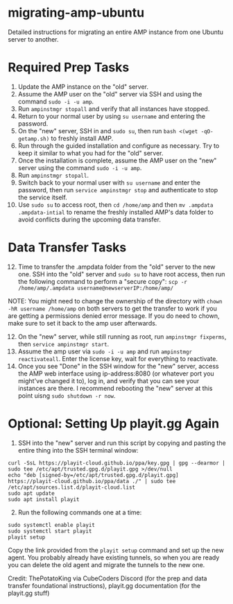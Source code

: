 # migrating-amp-ubuntu
Detailed instructions for migrating an entire AMP instance from one Ubuntu server to another.

# Required Prep Tasks
1. Update the AMP instance on the "old" server.
2. Assume the AMP user on the "old" server via SSH and using the command `sudo -i -u amp`.
3. Run `ampinstmgr stopall` and verify that all instances have stopped.
4. Return to your normal user by using `su username` and entering the password.
5. On the "new" server, SSH in and `sudo su`, then run `bash <(wget -qO- getamp.sh)` to freshly install AMP.
6. Run through the guided installation and configure as necessary. Try to keep it similar to what you had for the "old" server.
7. Once the installation is complete, assume the AMP user on the "new" server using the command `sudo -i -u amp`.
8. Run `ampinstmgr stopall`.
9. Switch back to your normal user with `su username` and enter the password, then run `service ampinstmgr stop` and authenticate to stop the service itself.
10. Use `sudo su` to access root, then `cd /home/amp` and then `mv .ampdata .ampdata-intial` to rename the freshly installed AMP's data folder to avoid conflicts during the upcoming data transfer.

# Data Transfer Tasks
12. Time to transfer the .ampdata folder from the "old" server to the new one. SSH into the "old" server and `sudo su` to have root access, then run the following command to perform a "secure copy": `scp -r /home/amp/.ampdata username@newserverIP:/home/amp/`

NOTE: You might need to change the ownership of the directory with `chown -hR username /home/amp` on both servers to get the transfer to work if you are getting a permissions denied error message. If you do need to chown, make sure to set it back to the amp user afterwards.

12. On the "new" server, while still running as root, run `ampinstmgr fixperms`, then `service ampinstmgr start`.
13. Assume the amp user via `sudo -i -u amp` and run `ampinstmgr reactivateall`. Enter the license key, wait for everything to reactivate.
14. Once you see "Done" in the SSH window for the "new" server, access the AMP web interface using ip-address:8080 (or whatever port you might've changed it to), log in, and verify that you can see your instances are there. I recommend rebooting the "new" server at this point uisng `sudo shutdown -r now`.

# Optional: Setting Up playit.gg Again
1. SSH into the "new" server and run this script by copying and pasting the entire thing into the SSH terminal window:
```
curl -SsL https://playit-cloud.github.io/ppa/key.gpg | gpg --dearmor | sudo tee /etc/apt/trusted.gpg.d/playit.gpg >/dev/null
echo "deb [signed-by=/etc/apt/trusted.gpg.d/playit.gpg] https://playit-cloud.github.io/ppa/data ./" | sudo tee /etc/apt/sources.list.d/playit-cloud.list
sudo apt update
sudo apt install playit
```
2. Run the following commands one at a time:
```
sudo systemctl enable playit
sudo systemctl start playit
playit setup
```
Copy the link provided from the `playit setup` command and set up the new agent. You probably already have existing tunnels, so when you are ready you can delete the old agent and migrate the tunnels to the new one.

Credit: ThePotatoKing via CubeCoders Discord (for the prep and data transfer foundational instructions), playit.gg documentation (for the playit.gg stuff)
